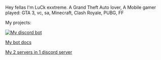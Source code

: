 Hey fellas I'm LuCk exxtreme. A Grand Theft Auto lover, A Mobile gamer played: GTA 3, vc, sa, Minecraft, Clash Royale, PUBG, FF

My projects: 

[![My discord bot](https://imgur.com/gallery/EeGuSsC)](https://dsc.gg/livin-in-thug)
 
[My bot docs](https://docs.luckexxtreme.ml)

[My 2 servers in 1 discord server](https://discord.gg/FSMTeH3hse)
<!---
OPcaliverYT/OPcaliverYT is a ✨ special ✨ repository because its `README.md` (this file) appears on your GitHub profile.
You can click the Preview link to take a look at your changes.
--->
